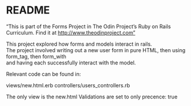 # README

“This is part of the Forms Project in The Odin Project’s Ruby on Rails Curriculum. Find it at http://www.theodinproject.com”

This project explored how forms and models interact in rails.  
The project involved writing out a new user form in pure HTML, then using form_tag, then form_with  
and having each successfully interact with the model.

Relevant code can be found in:

views/new.html.erb
controllers/users_controllers.rb

The only view is the new.html
Validations are set to only precence: true